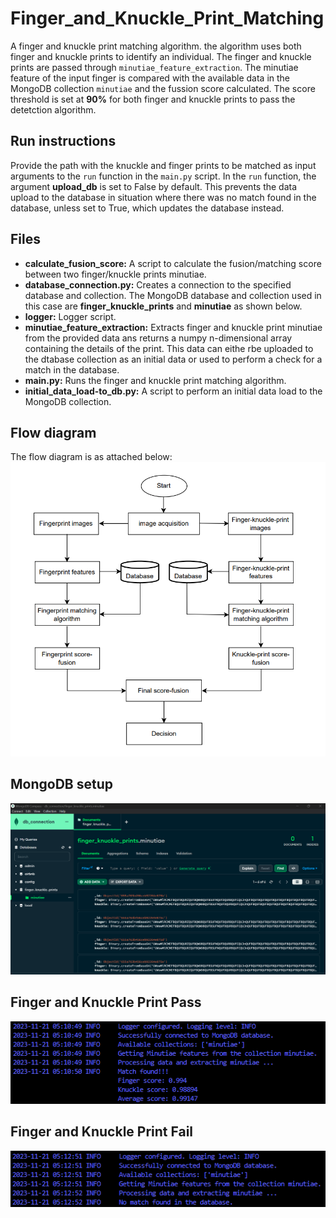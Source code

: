 # Finger_and_Knuckle_Print_Matching
A finger and knuckle print matching algorithm. the algorithm uses both finger and knuckle prints to identify an individual. The finger and knuckle prints are passed through `minutiae_feature_extraction`. The minutiae feature of the input finger is compared with the available data in the MongoDB collection `minutiae` and the fussion score calculated. The score threshold is set at **90%** for both finger and knuckle prints to pass the detetction algorithm.

## Run instructions
Provide the path with the knuckle and finger prints to be matched as input arguments to the `run` function in the `main.py` script. In the `run` function, the argument **upload_db** is set to False by default. This prevents the data upload to the database in situation where there was no match found in the database, unless set to True, which updates the database instead.

## Files
- **calculate_fusion_score:** A script to calculate the fusion/matching score between two finger/knuckle prints minutiae.
- **database_connection.py:** Creates a connection to the specified database and collection. The MongoDB database and collection used in this case are **finger_knuckle_prints** and **minutiae** as shown below.
- **logger:** Logger script.
- **minutiae_feature_extraction:** Extracts finger and knuckle print minutiae from the provided data ans returns a numpy n-dimensional array containing the details of the print. This data can eithe rbe uploaded to the dtabase collection as an initial data or used to perform a check for a match in the database.
- **main.py:** Runs the finger and knuckle print matching algorithm.
- **initial_data_load-to_db.py:** A script to perform an initial data load to the MongoDB collection.

## Flow diagram
The flow diagram is as attached below:
![](images/flow_diagram.png)

## MongoDB setup
![](images/mongo_db_setup.png)

## Finger and Knuckle Print Pass
![](images/print_pass.png)

## Finger and Knuckle Print Fail
![](images/print_fail.png)
